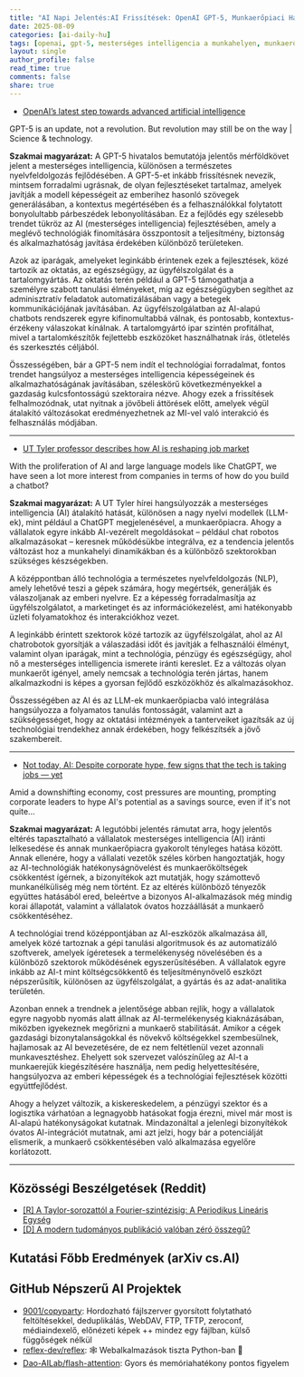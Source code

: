 ```yaml
---
title: "AI Napi Jelentés:AI Frissítések: OpenAI GPT-5, Munkaerőpiaci Hatások és Hype vs. Valóság (2025-08-09)"
date: 2025-08-09
categories: [ai-daily-hu]
tags: [openai, gpt-5, mesterséges intelligencia a munkahelyen, munkaerőpiac, vállalati technológia, nagy nyelvi modellek, chatgpt]
layout: single
author_profile: false
read_time: true
comments: false
share: true
---
```

- [OpenAI’s latest step towards advanced artificial intelligence](https://www.economist.com/science-and-technology/2025/08/08/openais-latest-step-towards-advanced-artificial-intelligence)

GPT-5 is an update, not a revolution. But revolution may still be on the way | Science & technology.

**Szakmai magyarázat:**
A GPT-5 hivatalos bemutatója jelentős mérföldkövet jelent a mesterséges intelligencia, különösen a természetes nyelvfeldolgozás fejlődésében. A GPT-5-et inkább frissítésnek nevezik, mintsem forradalmi ugrásnak, de olyan fejlesztéseket tartalmaz, amelyek javítják a modell képességeit az emberihez hasonló szövegek generálásában, a kontextus megértésében és a felhasználókkal folytatott bonyolultabb párbeszédek lebonyolításában. Ez a fejlődés egy szélesebb trendet tükröz az AI (mesterséges intelligencia) fejlesztésében, amely a meglévő technológiák finomítására összpontosít a teljesítmény, biztonság és alkalmazhatóság javítása érdekében különböző területeken.

Azok az iparágak, amelyeket leginkább érintenek ezek a fejlesztések, közé tartozik az oktatás, az egészségügy, az ügyfélszolgálat és a tartalomgyártás. Az oktatás terén például a GPT-5 támogathatja a személyre szabott tanulási élményeket, míg az egészségügyben segíthet az adminisztratív feladatok automatizálásában vagy a betegek kommunikációjának javításában. Az ügyfélszolgálatban az AI-alapú chatbots rendszerek egyre kifinomultabbá válnak, és pontosabb, kontextus-érzékeny válaszokat kínálnak. A tartalomgyártó ipar szintén profitálhat, mivel a tartalomkészítők fejlettebb eszközöket használhatnak írás, ötletelés és szerkesztés céljából.

Összességében, bár a GPT-5 nem indít el technológiai forradalmat, fontos trendet hangsúlyoz a mesterséges intelligencia képességeinek és alkalmazhatóságának javításában, széleskörű következményekkel a gazdaság kulcsfontosságú szektoraira nézve. Ahogy ezek a frissítések felhalmozódnak, utat nyitnak a jövőbeli áttörések előtt, amelyek végül átalakító változásokat eredményezhetnek az MI-vel való interakció és felhasználás módjában.

---
- [UT Tyler professor describes how AI is reshaping job market](https://www.kltv.com/2025/08/09/ut-tyler-professor-describes-how-ai-is-reshaping-job-market/)

With the proliferation of AI and large language models like ChatGPT, we have seen a lot more interest from companies in terms of how do you build a chatbot?

**Szakmai magyarázat:**
A UT Tyler hírei hangsúlyozzák a mesterséges intelligencia (AI) átalakító hatását, különösen a nagy nyelvi modellek (LLM-ek), mint például a ChatGPT megjelenésével, a munkaerőpiacra. Ahogy a vállalatok egyre inkább AI-vezérelt megoldásokat – például chat robotos alkalmazásokat – keresnek működésükbe integrálva, ez a tendencia jelentős változást hoz a munkahelyi dinamikákban és a különböző szektorokban szükséges készségekben.

A középpontban álló technológia a természetes nyelvfeldolgozás (NLP), amely lehetővé teszi a gépek számára, hogy megértsék, generálják és válaszoljanak az emberi nyelvre. Ez a képesség forradalmasítja az ügyfélszolgálatot, a marketinget és az információkezelést, ami hatékonyabb üzleti folyamatokhoz és interakciókhoz vezet.

A leginkább érintett szektorok közé tartozik az ügyfélszolgálat, ahol az AI chatrobotok gyorsítják a válaszadási időt és javítják a felhasználói élményt, valamint olyan iparágak, mint a technológia, pénzügy és egészségügy, ahol nő a mesterséges intelligencia ismerete iránti kereslet. Ez a változás olyan munkaerőt igényel, amely nemcsak a technológia terén jártas, hanem alkalmazkodni is képes a gyorsan fejlődő eszközökhöz és alkalmazásokhoz.

Összességében az AI és az LLM-ek munkaerőpiacba való integrálása hangsúlyozza a folyamatos tanulás fontosságát, valamint azt a szükségességet, hogy az oktatási intézmények a tanterveiket igazítsák az új technológiai trendekhez annak érdekében, hogy felkészítsék a jövő szakembereit.

---
- [Not today, AI: Despite corporate hype, few signs that the tech is taking jobs — yet](https://www.nbcnews.com/business/business-news/how-ai-changes-the-job-market-what-to-know-rcna223246)

Amid a downshifting economy, cost pressures are mounting, prompting corporate leaders to hype AI's potential as a savings source, even if it's not quite...

**Szakmai magyarázat:**
A legutóbbi jelentés rámutat arra, hogy jelentős eltérés tapasztalható a vállalatok mesterséges intelligencia (AI) iránti lelkesedése és annak munkaerőpiacra gyakorolt tényleges hatása között. Annak ellenére, hogy a vállalati vezetők széles körben hangoztatják, hogy az AI-technológiák hatékonyságnövelést és munkaerőköltségek csökkentést ígérnek, a bizonyítékok azt mutatják, hogy számottevő munkanélküliség még nem történt. Ez az eltérés különböző tényezők együttes hatásából ered, beleértve a bizonyos AI-alkalmazások még mindig korai állapotát, valamint a vállalatok óvatos hozzáállását a munkaerő csökkentéséhez.

A technológiai trend középpontjában az AI-eszközök alkalmazása áll, amelyek közé tartoznak a gépi tanulási algoritmusok és az automatizáló szoftverek, amelyek ígéretesek a termelékenység növelésében és a különböző szektorok működésének egyszerűsítésében. A vállalatok egyre inkább az AI-t mint költségcsökkentő és teljesítménynövelő eszközt népszerűsítik, különösen az ügyfélszolgálat, a gyártás és az adat-analitika területén.

Azonban ennek a trendnek a jelentősége abban rejlik, hogy a vállalatok egyre nagyobb nyomás alatt állnak az AI-termelékenység kiaknázásában, miközben igyekeznek megőrizni a munkaerő stabilitását. Amikor a cégek gazdasági bizonytalanságokkal és növekvő költségekkel szembesülnek, hajlamosak az AI bevezetésére, de ez nem feltétlenül vezet azonnali munkavesztéshez. Ehelyett sok szervezet valószínűleg az AI-t a munkaerejük kiegészítésére használja, nem pedig helyettesítésére, hangsúlyozva az emberi képességek és a technológiai fejlesztések közötti együttfejlődést.

Ahogy a helyzet változik, a kiskereskedelem, a pénzügyi szektor és a logisztika várhatóan a legnagyobb hatásokat fogja érezni, mivel már most is AI-alapú hatékonyságokat kutatnak. Mindazonáltal a jelenlegi bizonyítékok óvatos AI-integrációt mutatnak, ami azt jelzi, hogy bár a potenciálját elismerik, a munkaerő csökkentésében való alkalmazása egyelőre korlátozott.

---
## Közösségi Beszélgetések (Reddit)
- [[R] A Taylor-sorozattól a Fourier-szintézisig: A Periodikus Lineáris Egység](https://www.reddit.com/r/MachineLearning/comments/1mfi8li/r_from_taylor_series_to_fourier_synthesis_the/)
- [[D] A modern tudományos publikáció valóban zéró összegű?](https://www.reddit.com/r/MachineLearning/comments/1miq2y4/d_is_modern_academic_published_zerosum/)

## Kutatási Főbb Eredmények (arXiv cs.AI)

## GitHub Népszerű AI Projektek
- [9001/copyparty](9001/copyparty): Hordozható fájlszerver gyorsított folytatható feltöltésekkel, deduplikálás, WebDAV, FTP, TFTP, zeroconf, médiaindexelő, előnézeti képek ++ mindez egy fájlban, külső függőségek nélkül
- [reflex-dev/reflex](reflex-dev/reflex): 🕸️ Webalkalmazások tiszta Python-ban 🐍
- [Dao-AILab/flash-attention](Dao-AILab/flash-attention): Gyors és memóriahatékony pontos figyelem